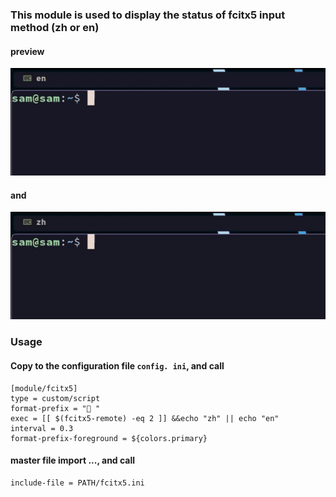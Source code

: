 ### This module is used to display the status of fcitx5 input method (zh or en)


#### preview
![preview](https://github.com/hulutouer/polybar-fcitx5-module/blob/main/screenshot/fcitx5-2.gif)

#### and
![preview](https://github.com/hulutouer/polybar-fcitx5-module/blob/main/screenshot/fcitx5.gif)



### Usage

#### Copy to the configuration file `config. ini`, and call
```
[module/fcitx5]
type = custom/script
format-prefix = " "
exec = [[ $(fcitx5-remote) -eq 2 ]] &&echo "zh" || echo "en"
interval = 0.3
format-prefix-foreground = ${colors.primary}
```

#### master file import ..., and call
```
include-file = PATH/fcitx5.ini
```
